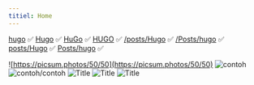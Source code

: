 ```yaml
---
titiel: Home
---
```


[hugo](/hugo) ✅
[Hugo](/hugo) ✅
[HuGo](/hugo) ✅
[HUGO](/hugo) ✅
[/posts/Hugo](/posts/hugo) ✅
[/Posts/hugo](/posts/hugo#section) ✅
[posts/Hugo](/posts/hugo) ✅
[Posts/hugo](/posts/hugo#section) ✅

![https://picsum.photos/50/50](https://picsum.photos/50/50)
![contoh](contoh.png)
![contoh/contoh](contoh/contoh.png)
![Title](https://picsum.photos/50/50)
![Title](contoh.png)
![Title](contoh/contoh.png)